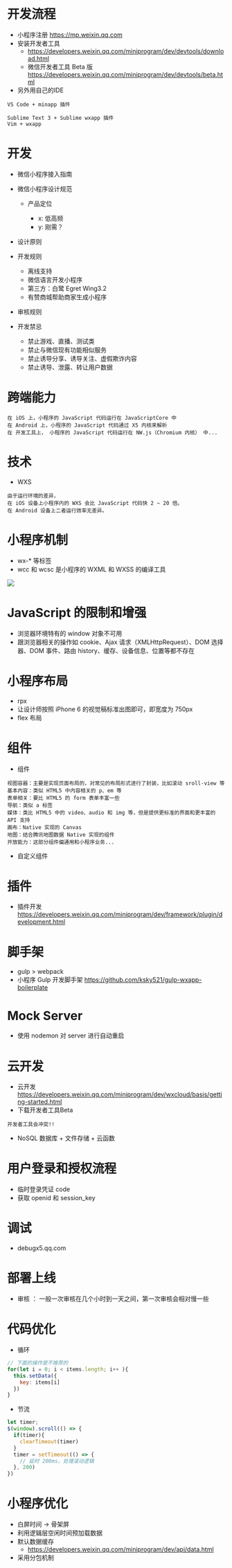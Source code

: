# 开发流程

- 小程序注册 https://mp.weixin.qq.com
- 安装开发者工具 
  - https://developers.weixin.qq.com/miniprogram/dev/devtools/download.html
  - 微信开发者工具 Beta 版  https://developers.weixin.qq.com/miniprogram/dev/devtools/beta.html
- 另外用自己的IDE

```
VS Code + minapp 插件

Sublime Text 3 + Sublime wxapp 插件
Vim + wxapp
```

# 开发

- 微信小程序接入指南

- 微信小程序设计规范

  - 产品定位

    - x: 低高频
    - y: 刚需？

- 设计原则
- 开发规则
  - 离线支持
  - 微信语言开发小程序
  - 第三方：白鹭 Egret Wing3.2
  - 有赞商城帮助商家生成小程序

- 审核规则
- 开发禁忌
    - 禁止游戏、直播、测试类
    - 禁止与微信现有功能相似服务
    - 禁止诱导分享、诱导关注、虚假欺诈内容
    - 禁止诱导、泄露、转让用户数据

# 跨端能力

```
在 iOS 上，小程序的 JavaScript 代码运行在 JavaScriptCore 中
在 Android 上，小程序的 JavaScript 代码通过 X5 内核来解析
在 开发工具上， 小程序的 JavaScript 代码运行在 NW.js（Chromium 内核） 中...
```

# 技术

- WXS

```
由于运行环境的差异，
在 iOS 设备上小程序内的 WXS 会比 JavaScript 代码快 2 ~ 20 倍。
在 Android 设备上二者运行效率无差异。
```

# 小程序机制

- wx-* 等标签
- wcc 和 wcsc 是小程序的 WXML 和 WXSS 的编译工具

![](https://user-gold-cdn.xitu.io/2018/8/13/165313e72ea7a43a?imageView2/0/w/1280/h/960/format/webp/ignore-error/1)

# JavaScript 的限制和增强

- 浏览器环境特有的 window 对象不可用
- 跟浏览器相关的操作如 cookie、Ajax 请求（XMLHttpRequest）、DOM 选择器、DOM 事件、路由 history、缓存、设备信息、位置等都不存在

# 小程序布局

- rpx
- 让设计师按照 iPhone 6 的视觉稿标准出图即可，即宽度为 750px
- flex 布局

# 组件

- 组件

```
视图容器：主要是实现页面布局的，对常见的布局形式进行了封装，比如滚动 sroll-view 等
基本内容：类似 HTML5 中内容相关的 p、em 等
表单相关：要比 HTML5 的 form 表单丰富一些
导航：类似 a 标签
媒体：类比 HTML5 中的 video、audio 和 img 等，但是提供更标准的界面和更丰富的 API 支持
画布：Native 实现的 Canvas
地图：结合腾讯地图数据 Native 实现的组件
开放能力：这部分组件偏通用和小程序业务...
```

- 自定义组件

# 插件

- 插件开发 https://developers.weixin.qq.com/miniprogram/dev/framework/plugin/development.html

# 脚手架

- gulp > webpack
- 小程序 Gulp 开发脚手架 https://github.com/ksky521/gulp-wxapp-boilerplate

# Mock Server

- 使用 nodemon 对 server 进行自动重启

# 云开发

- 云开发 https://developers.weixin.qq.com/miniprogram/dev/wxcloud/basis/getting-started.html
- 下载开发者工具Beta

```
开发者工具会冲突!!
```

- NoSQL 数据库 + 文件存储 + 云函数

# 用户登录和授权流程

- 临时登录凭证 code
- 获取 openid 和 session_key

# 调试

- debugx5.qq.com

# 部署上线 

- 审核 ： 一般一次审核在几个小时到一天之间，第一次审核会相对慢一些

# 代码优化

- 循环 

```js
// 下面的操作是不推荐的
for(let i = 0; i < items.length; i++ ){
  this.setData({
    key: items[i]
  })
}
```

- 节流

```js
let timer;
$(window).scroll(() => {
  if(timer){
    clearTimeout(timer)
  }
  timer = setTimeout(() => {
    // 延时 200ms，处理滚动逻辑
  }, 200)
})
```

# 小程序优化

- 白屏时间 -> 骨架屏
- 利用逻辑层空闲时间预加载数据
- 默认数据缓存
  - https://developers.weixin.qq.com/miniprogram/dev/api/data.html
- 采用分包机制